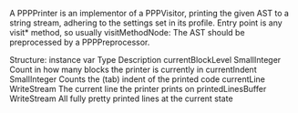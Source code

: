 A PPPPrinter is an implementor of a PPPVisitor, printing the given AST to a string stream, adhering to the settings set in its profile.
Entry point is any visit* method, so usually visitMethodNode:
The AST should be preprocessed by a PPPPreprocessor.

Structure:
instance var       Type       Description
currentBlockLevel    SmallInteger  Count in how many blocks the printer is currently in
currentIndent      SmallInteger  Counts the (tab) indent of the printed code
currentLine        WriteStream  The current line the printer prints on
printedLinesBuffer    WriteStream   All fully pretty printed lines at the current state